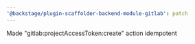 ```yaml
---
'@backstage/plugin-scaffolder-backend-module-gitlab': patch
---
```


Made "gitlab:projectAccessToken:create" action idempotent
